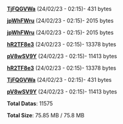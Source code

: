 [**TjFQGVWa**](/data/TjFQGVWa.txt) (24/02/23 - 02:15)- 431 bytes

[**jpWhFWru**](/data/jpWhFWru.txt) (24/02/23 - 02:15)- 2015 bytes

[**jpWhFWru**](/data/jpWhFWru.txt) (24/02/23 - 02:15)- 2015 bytes

[**hR2TF8e3**](/data/hR2TF8e3.txt) (24/02/23 - 02:15)- 13378 bytes

[**pV8wSV9Y**](/data/pV8wSV9Y.txt) (24/02/23 - 02:15)- 11413 bytes

[**hR2TF8e3**](/data/hR2TF8e3.txt) (24/02/23 - 02:15)- 13378 bytes

[**TjFQGVWa**](/data/TjFQGVWa.txt) (24/02/23 - 02:15)- 431 bytes

[**pV8wSV9Y**](/data/pV8wSV9Y.txt) (24/02/23 - 02:15)- 11413 bytes

**Total Datas**: 11575

**Total Size**: 75.85 MB / 75.8 MB